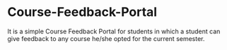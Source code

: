 # Course-Feedback-Portal
It is a simple Course Feedback Portal for students in which a student can give feedback to any course he/she opted for the current semester.

